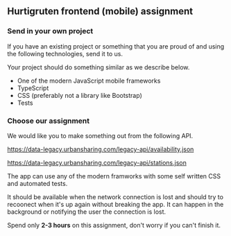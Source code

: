 ## Hurtigruten frontend (mobile) assignment

### Send in your own project

If you have an existing project or something that you are proud of and using the following technologies, send it to us.

Your project should do something similar as we describe below.

- One of the modern JavaScript mobile frameworks
- TypeScript
- CSS (preferably not a library like Bootstrap)
- Tests

### Choose our assignment

We would like you to make something out from the following API.

https://data-legacy.urbansharing.com/legacy-api/availability.json

https://data-legacy.urbansharing.com/legacy-api/stations.json

The app can use any of the modern framworks with some self written CSS and automated tests.

It should be available when the network connection is lost and should try to recoonect when it's up again without breaking the app. It can happen in the background or notifying the user the connection is lost.

Spend only **2-3 hours** on this assignment, don't worry if you can't finish it.
